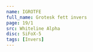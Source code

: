 ```yaml
---
name: IGROTFE
full_name: Grotesk fett invers
page: 19/1
src: Whiteline Alpha
disc: SiFoX-5
tags: [Invers]
---
```

